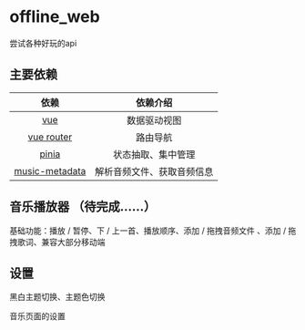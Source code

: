 # offline_web

尝试各种好玩的api

## 主要依赖

| 依赖 | 依赖介绍 |
| :----: | :----: |
| [vue](https://cn.vuejs.org/) | 数据驱动视图 |
| [vue router](https://router.vuejs.org/zh/guide/) | 路由导航 |
| [pinia](https://pinia.vuejs.org/zh/) | 状态抽取、集中管理 |
| [music-metadata](https://github.com/Borewit/music-metadata/) | 解析音频文件、获取音频信息 |

## 音乐播放器 （待完成……）

基础功能：播放 / 暂停、下 / 上一首、播放顺序、添加 / 拖拽音频文件 、添加 / 拖拽歌词、兼容大部分移动端

## 设置

黑白主题切换、主题色切换

音乐页面的设置
